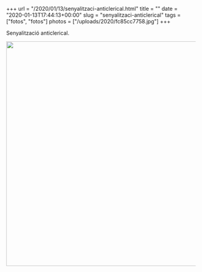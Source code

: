 +++
url = "/2020/01/13/senyalitzaci-anticlerical.html"
title = ""
date = "2020-01-13T17:44:13+00:00"
slug = "senyalitzaci-anticlerical"
tags = ["fotos", "fotos"]
photos = ["/uploads/2020/fc85cc7758.jpg"]
+++

Senyalització anticlerical.

<img src="/uploads/2020/fc85cc7758.jpg" width="600" height="600" alt="" />
